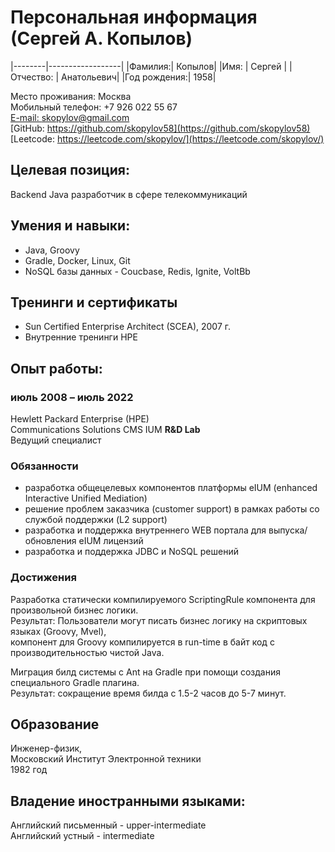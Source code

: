# Персональная информация (Сергей А. Копылов)


|--------|------------------|
|Фамилия:|           Копылов|
|Имя:    |           Сергей | 
|Отчество: |         Анатольевич|
|Год рождения:|      1958|


Место проживания:  Москва  
Мобильный телефон: +7 926 022 55 67  
[E-mail:           skopylov@gmail.com](mailto:skopylov@gmail.com)  
[GitHub:           https://github.com/skopylov58](https://github.com/skopylov58)  
[Leetcode:         https://leetcode.com/skopylov/](https://leetcode.com/skopylov/)  

## Целевая позиция:

Backеnd Java разработчик в сфере телекоммуникаций

## Умения и навыки:
 - Java, Groovy
 - Gradle, Docker, Linux, Git
 - NoSQL базы данных - Coucbase, Redis, Ignite, VoltBb
 
## Тренинги и сертификаты
 - Sun Certified Enterprise Architect (SCEA), 2007 г.  
 - Внутренние тренинги HPE  

## Опыт работы:

### июль 2008 – июль 2022

Hewlett Packard Enterprise (HPE)  
Communications Solutions CMS IUM **R&D Lab**  
Ведущий специалист

### Обязанности

 - разработка общецелевых компонентов платформы eIUM (enhanced Interactive Unified Mediation)
 - решение проблем заказчика (customer support) в рамках работы со службой поддержки (L2 support)
 - разработка и поддержка внутреннего WEB портала для выпуска/обновления eIUM лицензий
 - разработка и поддержка JDBC и NoSQL решений
  
### Достижения

Разработка статически компилируемого ScriptingRule компонента для произвольной бизнес логики.  
Результат: Пользователи могут писать бизнес логику на скриптовых языках (Groovy, Mvel),  
компонент для Groovy компилируется в run-time в байт код с производительностью чистой Java.

Миграция билд системы с Ant на Gradle при помощи создания специального Gradle плагина.  
Результат: сокращение время билда с 1.5-2 часов до 5-7 минут.

## Образование
Инженер-физик,  
Московский Институт Электронной техники  
1982 год

## Владение иностранными языками:

Английский письменный - upper-intermediate  
Английский устный - intermediate  


